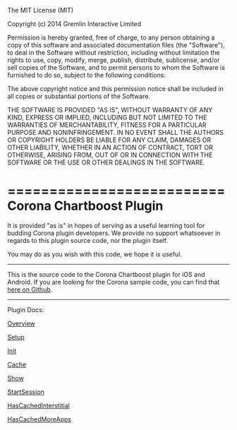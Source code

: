 The MIT License (MIT)

Copyright (c) 2014 Gremlin Interactive Limited

Permission is hereby granted, free of charge, to any person obtaining a copy
of this software and associated documentation files (the "Software"), to deal
in the Software without restriction, including without limitation the rights
to use, copy, modify, merge, publish, distribute, sublicense, and/or sell
copies of the Software, and to permit persons to whom the Software is
furnished to do so, subject to the following conditions:

The above copyright notice and this permission notice shall be included in
all copies or substantial portions of the Software.

THE SOFTWARE IS PROVIDED "AS IS", WITHOUT WARRANTY OF ANY KIND, EXPRESS OR
IMPLIED, INCLUDING BUT NOT LIMITED TO THE WARRANTIES OF MERCHANTABILITY,
FITNESS FOR A PARTICULAR PURPOSE AND NONINFRINGEMENT. IN NO EVENT SHALL THE
AUTHORS OR COPYRIGHT HOLDERS BE LIABLE FOR ANY CLAIM, DAMAGES OR OTHER
LIABILITY, WHETHER IN AN ACTION OF CONTRACT, TORT OR OTHERWISE, ARISING FROM,
OUT OF OR IN CONNECTION WITH THE SOFTWARE OR THE USE OR OTHER DEALINGS IN
THE SOFTWARE.

==========================
Corona Chartboost Plugin
==========================

It is provided "as is" in hopes of serving as a useful learning tool for budding Corona plugin developers.
We provide no support whatsoever in regards to this plugin source code, nor the plugin itself.

You may do as you wish with this code, we hope it is useful.

-----------------------------

This is the source code to the Corona Chartboost plugin for iOS and Android. If you are looking for the Corona sample code, you can find that [here on Github](https://github.com/GremlinInteractive/plugins_sample_chartboost).

-----------------------------

Plugin Docs:

[Overview](https://github.com/GremlinInteractive/CoronaChartboostPlugin/tree/master/docs/overview.markdown)

[Setup](https://github.com/GremlinInteractive/CoronaChartboostPlugin/tree/master/docs/setup.markdown)

[Init](https://github.com/GremlinInteractive/CoronaChartboostPlugin/tree/master/docs/init.markdown)

[Cache](https://github.com/GremlinInteractive/CoronaChartboostPlugin/tree/master/docs/cache.markdown)

[Show](https://github.com/GremlinInteractive/CoronaChartboostPlugin/tree/master/docs/show.markdown)

[StartSession](https://github.com/GremlinInteractive/CoronaChartboostPlugin/tree/master/docs/startSession.markdown)

[HasCachedInterstitial](https://github.com/GremlinInteractive/CoronaChartboostPlugin/tree/master/docs/hasCachedInterstitial.markdown)

[HasCachedMoreApps](https://github.com/GremlinInteractive/CoronaChartboostPlugin/tree/master/docs/hasCachedMoreApps.markdown)

